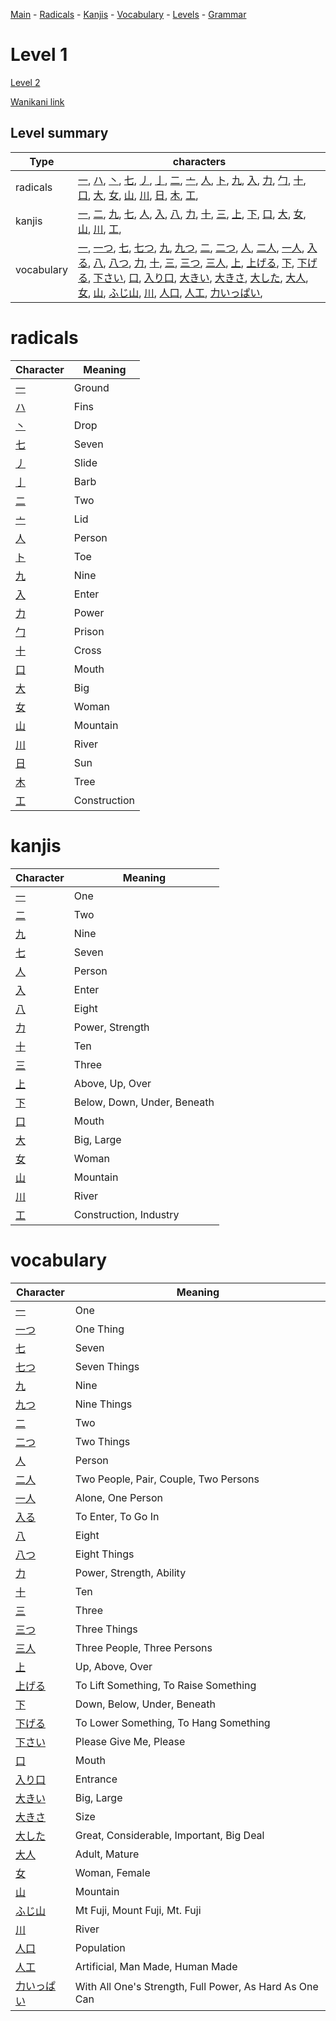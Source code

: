 
[Main](../README.md) -
[Radicals](../radicals.md) -
[Kanjis](../kanjis.md) -
[Vocabulary](../vocabulary.md) -
[Levels](../levels.md) -
[Grammar](../grammar.md)
# Level 1

[Level 2](wk_level2.md)

[Wanikani link](https://www.wanikani.com/level/1)


## Level summary

| Type | characters |
| --- | --- |
| radicals | [一](../radicals/一.md), [ハ](../radicals/ハ.md), [丶](../radicals/丶.md), [七](../radicals/七.md), [丿](../radicals/丿.md), [亅](../radicals/亅.md), [二](../radicals/二.md), [亠](../radicals/亠.md), [人](../radicals/人.md), [ト](../radicals/ト.md), [九](../radicals/九.md), [入](../radicals/入.md), [力](../radicals/力.md), [勹](../radicals/勹.md), [十](../radicals/十.md), [口](../radicals/口.md), [大](../radicals/大.md), [女](../radicals/女.md), [山](../radicals/山.md), [川](../radicals/川.md), [日](../radicals/日.md), [木](../radicals/木.md), [工](../radicals/工.md),  |
| kanjis | [一](../kanjis/一.md), [二](../kanjis/二.md), [九](../kanjis/九.md), [七](../kanjis/七.md), [人](../kanjis/人.md), [入](../kanjis/入.md), [八](../kanjis/八.md), [力](../kanjis/力.md), [十](../kanjis/十.md), [三](../kanjis/三.md), [上](../kanjis/上.md), [下](../kanjis/下.md), [口](../kanjis/口.md), [大](../kanjis/大.md), [女](../kanjis/女.md), [山](../kanjis/山.md), [川](../kanjis/川.md), [工](../kanjis/工.md),  |
| vocabulary | [一](../vocabulary/一.md), [一つ](../vocabulary/一つ.md), [七](../vocabulary/七.md), [七つ](../vocabulary/七つ.md), [九](../vocabulary/九.md), [九つ](../vocabulary/九つ.md), [二](../vocabulary/二.md), [二つ](../vocabulary/二つ.md), [人](../vocabulary/人.md), [二人](../vocabulary/二人.md), [一人](../vocabulary/一人.md), [入る](../vocabulary/入る.md), [八](../vocabulary/八.md), [八つ](../vocabulary/八つ.md), [力](../vocabulary/力.md), [十](../vocabulary/十.md), [三](../vocabulary/三.md), [三つ](../vocabulary/三つ.md), [三人](../vocabulary/三人.md), [上](../vocabulary/上.md), [上げる](../vocabulary/上げる.md), [下](../vocabulary/下.md), [下げる](../vocabulary/下げる.md), [下さい](../vocabulary/下さい.md), [口](../vocabulary/口.md), [入り口](../vocabulary/入り口.md), [大きい](../vocabulary/大きい.md), [大きさ](../vocabulary/大きさ.md), [大した](../vocabulary/大した.md), [大人](../vocabulary/大人.md), [女](../vocabulary/女.md), [山](../vocabulary/山.md), [ふじ山](../vocabulary/ふじ山.md), [川](../vocabulary/川.md), [人口](../vocabulary/人口.md), [人工](../vocabulary/人工.md), [力いっぱい](../vocabulary/力いっぱい.md),  |


 # radicals

| Character | Meaning |
| --- | --- |
| [一](../radicals/一.md) | Ground |
| [ハ](../radicals/ハ.md) | Fins |
| [丶](../radicals/丶.md) | Drop |
| [七](../radicals/七.md) | Seven |
| [丿](../radicals/丿.md) | Slide |
| [亅](../radicals/亅.md) | Barb |
| [二](../radicals/二.md) | Two |
| [亠](../radicals/亠.md) | Lid |
| [人](../radicals/人.md) | Person |
| [ト](../radicals/ト.md) | Toe |
| [九](../radicals/九.md) | Nine |
| [入](../radicals/入.md) | Enter |
| [力](../radicals/力.md) | Power |
| [勹](../radicals/勹.md) | Prison |
| [十](../radicals/十.md) | Cross |
| [口](../radicals/口.md) | Mouth |
| [大](../radicals/大.md) | Big |
| [女](../radicals/女.md) | Woman |
| [山](../radicals/山.md) | Mountain |
| [川](../radicals/川.md) | River |
| [日](../radicals/日.md) | Sun |
| [木](../radicals/木.md) | Tree |
| [工](../radicals/工.md) | Construction |
 # kanjis

| Character | Meaning |
| --- | --- |
| [一](../kanjis/一.md) | One |
| [二](../kanjis/二.md) | Two |
| [九](../kanjis/九.md) | Nine |
| [七](../kanjis/七.md) | Seven |
| [人](../kanjis/人.md) | Person |
| [入](../kanjis/入.md) | Enter |
| [八](../kanjis/八.md) | Eight |
| [力](../kanjis/力.md) | Power, Strength |
| [十](../kanjis/十.md) | Ten |
| [三](../kanjis/三.md) | Three |
| [上](../kanjis/上.md) | Above, Up, Over |
| [下](../kanjis/下.md) | Below, Down, Under, Beneath |
| [口](../kanjis/口.md) | Mouth |
| [大](../kanjis/大.md) | Big, Large |
| [女](../kanjis/女.md) | Woman |
| [山](../kanjis/山.md) | Mountain |
| [川](../kanjis/川.md) | River |
| [工](../kanjis/工.md) | Construction, Industry |
 # vocabulary

| Character | Meaning |
| --- | --- |
| [一](../vocabulary/一.md) | One |
| [一つ](../vocabulary/一つ.md) | One Thing |
| [七](../vocabulary/七.md) | Seven |
| [七つ](../vocabulary/七つ.md) | Seven Things |
| [九](../vocabulary/九.md) | Nine |
| [九つ](../vocabulary/九つ.md) | Nine Things |
| [二](../vocabulary/二.md) | Two |
| [二つ](../vocabulary/二つ.md) | Two Things |
| [人](../vocabulary/人.md) | Person |
| [二人](../vocabulary/二人.md) | Two People, Pair, Couple, Two Persons |
| [一人](../vocabulary/一人.md) | Alone, One Person |
| [入る](../vocabulary/入る.md) | To Enter, To Go In |
| [八](../vocabulary/八.md) | Eight |
| [八つ](../vocabulary/八つ.md) | Eight Things |
| [力](../vocabulary/力.md) | Power, Strength, Ability |
| [十](../vocabulary/十.md) | Ten |
| [三](../vocabulary/三.md) | Three |
| [三つ](../vocabulary/三つ.md) | Three Things |
| [三人](../vocabulary/三人.md) | Three People, Three Persons |
| [上](../vocabulary/上.md) | Up, Above, Over |
| [上げる](../vocabulary/上げる.md) | To Lift Something, To Raise Something |
| [下](../vocabulary/下.md) | Down, Below, Under, Beneath |
| [下げる](../vocabulary/下げる.md) | To Lower Something, To Hang Something |
| [下さい](../vocabulary/下さい.md) | Please Give Me, Please |
| [口](../vocabulary/口.md) | Mouth |
| [入り口](../vocabulary/入り口.md) | Entrance |
| [大きい](../vocabulary/大きい.md) | Big, Large |
| [大きさ](../vocabulary/大きさ.md) | Size |
| [大した](../vocabulary/大した.md) | Great, Considerable, Important, Big Deal |
| [大人](../vocabulary/大人.md) | Adult, Mature |
| [女](../vocabulary/女.md) | Woman, Female |
| [山](../vocabulary/山.md) | Mountain |
| [ふじ山](../vocabulary/ふじ山.md) | Mt Fuji, Mount Fuji, Mt. Fuji |
| [川](../vocabulary/川.md) | River |
| [人口](../vocabulary/人口.md) | Population |
| [人工](../vocabulary/人工.md) | Artificial, Man Made, Human Made |
| [力いっぱい](../vocabulary/力いっぱい.md) | With All One's Strength, Full Power, As Hard As One Can |
